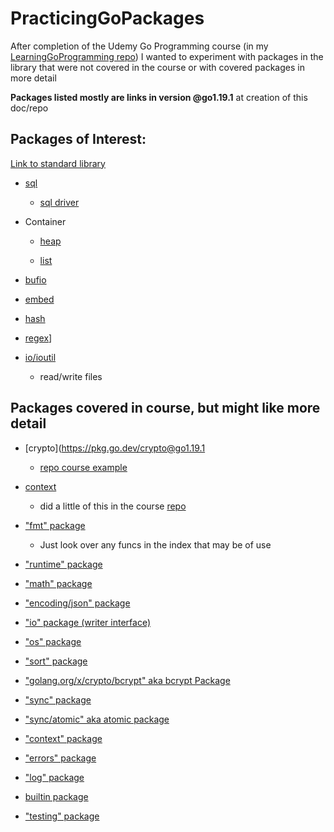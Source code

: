 # PracticingGoPackages

After completion of the Udemy Go Programming course (in my [LearningGoProgramming repo](https://github.com/ryanclove/LearningGoProgramming))
I wanted to experiment with packages in the library that were not covered in the course
or with covered packages in more detail

**Packages listed mostly are links in version @go1.19.1** at creation of this doc/repo

## Packages of Interest:

[Link to standard library](https://pkg.go.dev/std)

- [sql](https://pkg.go.dev/database/sql)
    - [sql driver](https://pkg.go.dev/database/sql/driver)

- Container

    - [heap](https://pkg.go.dev/container/heap@go1.19.1)

    - [list](https://pkg.go.dev/container/list@go1.19.1)

- [bufio](https://pkg.go.dev/bufio@go1.19.1)

- [embed](https://pkg.go.dev/embed@go1.19.1)

- [hash](https://pkg.go.dev/hash@go1.19.1)

- [regex](https://pkg.go.dev/regexp@go1.19.1)]

- [io/ioutil](https://pkg.go.dev/io/ioutil@go1.19.1)
    - read/write files

## Packages covered in course, but might like more detail

- [crypto](https://pkg.go.dev/crypto@go1.19.1
    - [repo course example](https://github.com/ryanclove/LearningGoProgramming/blob/master/Lecture%20Sections/Section%2018%20Application/Sec%2018.143/main.go)

- [context](https://pkg.go.dev/context@go1.19.1#pkg-index)
    - did a little of this in the course [repo](https://github.com/ryanclove/LearningGoProgramming/blob/master/Lecture%20Sections/Section%2022%20Channels/Sec%2022.170/main.go)

- ["fmt" package](https://pkg.go.dev/fmt#pkg-overview)
    - Just look over any funcs in the index that may be of use

- ["runtime" package](https://pkg.go.dev/runtime#pkg-overview)

- ["math" package](https://pkg.go.dev/math)

- ["encoding/json" package](https://pkg.go.dev/encoding/json)

- ["io" package (writer interface)](https://pkg.go.dev/io)

- ["os" package](https://pkg.go.dev/os)

- ["sort" package](https://pkg.go.dev/sort)

- ["golang.org/x/crypto/bcrypt" aka bcrypt Package](https://pkg.go.dev/golang.org/x/crypto/bcrypt)

- ["sync" package](https://pkg.go.dev/sync)

- ["sync/atomic" aka atomic package](https://pkg.go.dev/sync/atomic)

- ["context" package](https://pkg.go.dev/context)

- ["errors" package](https://pkg.go.dev/errors)

- ["log" package](https://pkg.go.dev/log)

- [builtin package](https://pkg.go.dev/builtin)

- ["testing" package](https://pkg.go.dev/testing)
